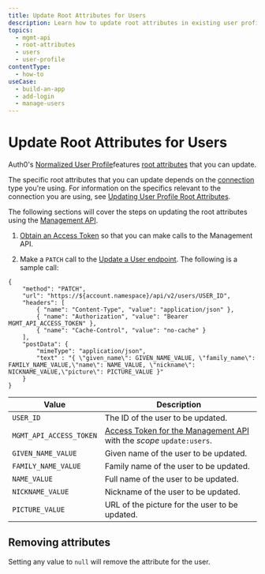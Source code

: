 ```yaml
---
title: Update Root Attributes for Users
description: Learn how to update root attributes in existing user profiles using the Auth0 Management API.
topics:
  - mgmt-api
  - root-attributes
  - users
  - user-profile
contentType:
  - how-to
useCase:
  - build-an-app
  - add-login
  - manage-users
---
```

# Update Root Attributes for Users

Auth0's [Normalized User Profile](/users/references/user-profile-structure)features [root attributes](/users/references/user-profile-structure#user-profile-attributes) that you can update.

The specific root attributes that you can update depends on the [connection](/identityproviders) type you're using. For information on the specifics relevant to the connection you are using, see [Updating User Profile Root Attributes](/users/normalized/auth0/update-root-attributes).

The following sections will cover the steps on updating the root attributes using the [Management API](/api/management/v2).

1. [Obtain an Access Token](https://auth0.com/docs/api/management/v2/tokens) so that you can make calls to the Management API.

2. Make a `PATCH` call to the [Update a User endpoint](/api/management/v2#!/Users/patch_users_by_id). The following is a sample call:

```har
{
	"method": "PATCH",
	"url": "https://${account.namespace}/api/v2/users/USER_ID",
    "headers": [
  	    { "name": "Content-Type", "value": "application/json" },
  	    { "name": "Authorization", "value": "Bearer MGMT_API_ACCESS_TOKEN" },
  	    { "name": "Cache-Control", "value": "no-cache" }
	],
	"postData": {
        "mimeType": "application/json",
        "text" : "{ \"given_name\": GIVEN_NAME_VALUE, \"family_name\": FAMILY_NAME_VALUE,\"name\": NAME_VALUE, \"nickname\": NICKNAME_VALUE,\"picture\": PICTURE_VALUE }"
	}
}
```

| **Value** | **Description** |
| - | - |
| `USER_ID` | Τhe ID of the user to be updated. |
| `MGMT_API_ACCESS_TOKEN`  | [Access Token for the Management API](/api/management/v2/tokens) with the <dfn data-key="scope">scope</dfn> `update:users`. |
| `GIVEN_NAME_VALUE` | Given name of the user to be updated. |
| `FAMILY_NAME_VALUE` | Family name of the user to be updated. |
| `NAME_VALUE` | Full name of the user to be updated. |
| `NICKNAME_VALUE` | Nickname of the user to be updated. |
| `PICTURE_VALUE` | URL of the picture for the user to be updated. |

## Removing attributes

Setting any value to `null` will remove the attribute for the user.